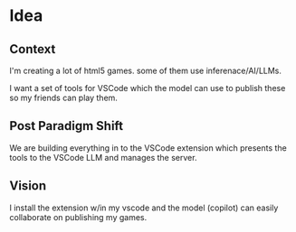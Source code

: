 # Idea

## Context

I'm creating a lot of html5 games. some of them use inferenace/AI/LLMs.

I want a set of tools for VSCode which the model can use to publish these so my friends can play them.

## Post Paradigm Shift

We are building everything in to the VSCode extension which presents the tools to the VSCode LLM and manages the server.

## Vision

I install the extension w/in my vscode and the model (copilot) can easily collaborate on publishing my games.
